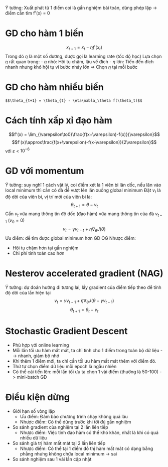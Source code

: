Ý tưởng: Xuất phát từ 1 điểm coi là gần nghiệm bài toán, dùng phép lặp -> điểm cần tìm f'(x) = 0
# GD cho hàm 1 biến
$$ x_{t+1} = x_t - \eta f'(x_t)$$
	Trong đó $\eta$ là một số dương, được gọi là learning rate (tốc độ học)
	Lựa chọn $\eta$ rất quan trọng: 
		- $\eta$ nhỏ: Hội tụ chậm, lâu về đích
		- $\eta$ lớn: Tiến đến đích nhanh nhưng khó hội tụ vì bước nhảy lớn
	=> Chọn $\eta$ tại mỗi bước
	
# GD cho hàm nhiều biến
	$$\theta_{t+1} = \theta_{t} - \eta\nabla_\theta f(\theta_t)$$
# Cách tính xấp xỉ đạo hàm
$$f'(x) = \lim_{\varepsilon\to0}\frac{f(x+\varepsilon)-f(x)}{\varepsilon}$$ $$f'(x)\approx\frac{f(x+\varepsilon)-f(x-\varepsilon)}{2\varepsilon}$$
	với $\varepsilon$ < $10^{-6}$
	
# GD với momentum
Ý tưởng: suy nghĩ 1 cách vật lý, coi điểm xét là 1 viên bi lăn dốc, nếu lăn vào local minimum thì cần có đà để vượt lên lăn xuống global minimum
Đặt $v_t$ là độ dời của viên bi, vị trí mới của viên bi là:
$$\theta_{t+1} = \theta - v_t$$
Cần $v_t$ vừa mang thông tin độ dốc (đạo hàm) vừa mang thông tin của đà $v_{t-1}$ ($v_0=0$)
$$v_t=\gamma v_{t-1} + \eta \nabla_\theta J(\theta)$$
Ưu điểm: dễ tìm được global minimum hơn GD OG
Nhược điểm: 
- Hội tụ chậm hơn tại gần nghiệm
- Chi phí tính toán cao hơn

# Nesterov accelerated gradient (NAG)
Ý tưởng: dự đoán hướng đi tương lai, lấy gradient của điểm tiếp theo để tính độ dời của lần hiện tại
$$v_t=\gamma v_{t-1} +  \eta\nabla_\theta J(\theta-\gamma v_{t-1})$$
$$\theta_{t+1} = \theta_t - v_t$$

# Stochastic Gradient Descent
- Phù hợp với online learning
- Mỗi lần tối ưu hàm mất mát, ta chỉ tính cho 1 điểm trong toàn bộ dữ liệu --> nhanh, giảm bộ nhớ
- Khi thêm 1 điểm mới, ta chỉ cần tối ưu hàm mất mát thêm với điểm đó.
- Thứ tự chọn điểm dữ liệu mỗi epoch là ngẫu nhiên
- Có thể cải tiến lên: mỗi lần tối ưu ta chọn 1 vài điểm (thường là 50-100) -> mini-batch GD

# Điều kiện dừng
- Giới hạn số vòng lặp
	- Ưu điểm: Đảm bảo chương trình chạy không quá lâu
	- Nhược điểm: Có thể dừng trước khi tới đủ gần nghiệm
- So sánh gradient của nghiệm tại 2 lần liên tiếp
	- Nhược điểm: Việc tính đạo hàm có thể khó khăn, nhất là khi có quá nhiều dữ liệu
- So sánh giá trị hàm mất mát tại 2 lần liên tiếp
	- Nhược điểm: Có thể tại 1 điểm đồ thị hàm mất mát có dạng bằng phẳng nhưng không chứa local minimum -> sai
- So sánh nghiệm sau 1 vài lần cập nhật

